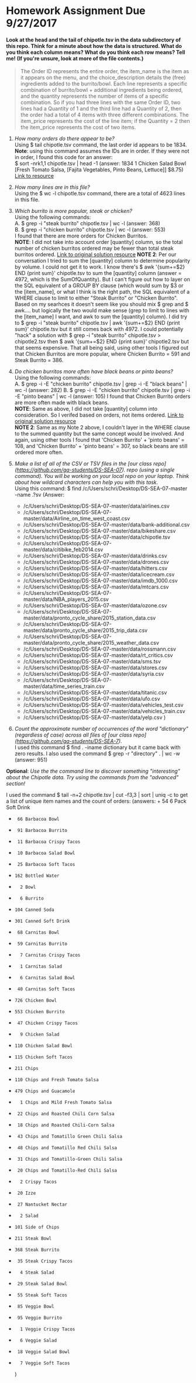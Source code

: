 # Homework Assignment Due 9/27/2017

#### Look at the head and the tail of chipotle.tsv in the data subdirectory of this repo. Think for a minute about how the data is structured. What do you think each column means? What do you think each row means? Tell me! (If you're unsure, look at more of the file contents.)  

> The Order ID represents the entire order, the item_name is the item as it appears on the menu, and the choice_description details the (free) ingredients added to the burrito/bowl. Each line represents a specific combination of burrito/bowl + additional ingredients being ordered, and the quantity represents the number of items of a specific combination. So if you had three lines with the same Order ID, two lines had a Quantity of 1 and the third line had a Quantity of 2, then the order had a total of 4 items with three different combinations. The item_price represents the cost of the line item; if the Quantity = 2 then the item_price represents the cost of two items.  


1. *How many orders do there appear to be?*  
    Using $ tail chipotle.tsv command, the last order id appears to be 1834.  
    **Note**: using this command assumes the IDs are in order. If they were not in order, I found this code for an answer:  
    $ sort -nrk1,1 chipotle.tsv | head -1 (answer: 1834    1       Chicken Salad Bowl      [Fresh Tomato Salsa, [Fajita Vegetables, Pinto Beans, Lettuce]] $8.75)
     [Link to resource](https://unix.stackexchange.com/questions/170204/find-the-max-value-of-column-1-and-print-respective-record-from-column-2-from-fi)
    
2. *How many lines are in this file?*  
    Using the $ wc -l chipotle.tsv command, there are a total of 4623 lines in this file.

3. *Which burrito is more popular, steak or chicken?*  
    Using the following commands:  
    A. $ grep -i "steak burrito" chipotle.tsv | wc -l   (answer: 368)  
    B. $ grep -i "chicken burrito" chipotle.tsv | wc -l (answer: 553)  
    I found that there are more orders for Chicken Burritos.   
    **NOTE**: I did not take into account order [quantity] column, so the total number of chicken burritos ordered may be fewer than total steak burritos ordered.
  [Link to original solution resource](https://unix.stackexchange.com/questions/291225/count-the-number-of-lines-found-by-grep)
    **NOTE 2**: Per our conversation I tried to sum the [quantity] column to determine popularity by volume. I could not get it to work.
    I know there's $ awk '{sum+=$2} END {print sum}' chipotle.tsv to sum the [quantity] column (answer = 4972, which is the
    SumOfQuantity). But I can't figure out how to layer on the SQL equivalent of a GROUP BY clause (which would sum by $3 or the
    [item_name], or what I think is the right path, the SQL equivalent of a WHERE clause to limit to either "Steak Burrito" or "Chicken
    Burrito". Based on my searhces it doesn't seem like you should mix $ grep and $ awk.... but logically the two would make sense (grep
    to limit to lines with the [item_name] I want, and awk to sum the [quantity] column). I did try to $ grep -i "steak burrito"
    chipotle.tsv |  awk '{sum+=$2} END {print sum}' chipotle.tsv but it still comes back with 4972. I could potentially "hack" a
    solution with $ grep -i "steak burrito" chipotle.tsv > chipotle2.tsv then $ awk '{sum+=$2} END {print sum}' chipotle2.tsv but that
    seems expensive. That all being said, using other tools I figured out that Chicken Burritos are more popular,  where Chicken Burrito
    = 591 and Steak Burrito = 386.
  
4. *Do chicken burritos more often have black beans or pinto beans?*  
    Using the following commands:  
    A. $ grep -i -E "chicken burrito" chipotle.tsv | grep -i -E "black beans" | wc -l (answer: 282)
    B. $ grep -i -E "chicken burrito" chipotle.tsv | grep -i -E "pinto beans" | wc -l (answer: 105)
    I found that Chicken Burrito orders are more often made with black beans.  
    **NOTE**: Same as above, I did not take [quantity] column into consideration. So I verifed based on orders, not items ordered.
    [Link to original solution resource](http://www.thegeekstuff.com/2011/10/grep-or-and-not-operators/)  
    **NOTE 2**: Same as my Note 2 above, I couldn't layer in the WHERE clause to the summed quantity but the same concept would be involved. And again, using other tools I found that 'Chicken Burrito' + 'pinto beans' = 108, and 'Chicken Burrito' + 'pinto beans' = 307, so black beans are still ordered more often.

5. *Make a list of all of the CSV or TSV files in the [our class repo] (https://github.com/ga-students/DS-SEA-07). repo (using a single command). You will be working on your local repo on your laptop. Think about how wildcard characters can help you with this task.*  
    Using this command: $ find /c/Users/schri/Desktop/DS-SEA-07-master -name <asterisk>.?sv
    (Answer: 
    + /c/Users/schri/Desktop/DS-SEA-07-master/data/airlines.csv
    + /c/Users/schri/Desktop/DS-SEA-07-master/data/Airline_on_time_west_coast.csv
    + /c/Users/schri/Desktop/DS-SEA-07-master/data/bank-additional.csv
    + /c/Users/schri/Desktop/DS-SEA-07-master/data/bikeshare.csv
    + /c/Users/schri/Desktop/DS-SEA-07-master/data/chipotle.tsv
    + /c/Users/schri/Desktop/DS-SEA-07-master/data/citibike_feb2014.csv
    + /c/Users/schri/Desktop/DS-SEA-07-master/data/drinks.csv
    + /c/Users/schri/Desktop/DS-SEA-07-master/data/drones.csv
    + /c/Users/schri/Desktop/DS-SEA-07-master/data/hitters.csv
    + /c/Users/schri/Desktop/DS-SEA-07-master/data/icecream.csv
    + /c/Users/schri/Desktop/DS-SEA-07-master/data/imdb_1000.csv
    + /c/Users/schri/Desktop/DS-SEA-07-master/data/mtcars.csv
    + /c/Users/schri/Desktop/DS-SEA-07-master/data/NBA_players_2015.csv
    + /c/Users/schri/Desktop/DS-SEA-07-master/data/ozone.csv
    + /c/Users/schri/Desktop/DS-SEA-07-master/data/pronto_cycle_share/2015_station_data.csv
    + /c/Users/schri/Desktop/DS-SEA-07-master/data/pronto_cycle_share/2015_trip_data.csv
    + /c/Users/schri/Desktop/DS-SEA-07-master/data/pronto_cycle_share/2015_weather_data.csv
    + /c/Users/schri/Desktop/DS-SEA-07-master/data/rossmann.csv
    + /c/Users/schri/Desktop/DS-SEA-07-master/data/rt_critics.csv
    + /c/Users/schri/Desktop/DS-SEA-07-master/data/sms.tsv
    + /c/Users/schri/Desktop/DS-SEA-07-master/data/stores.csv
    + /c/Users/schri/Desktop/DS-SEA-07-master/data/syria.csv
    + /c/Users/schri/Desktop/DS-SEA-07-master/data/time_series_train.csv
    + /c/Users/schri/Desktop/DS-SEA-07-master/data/titanic.csv
    + /c/Users/schri/Desktop/DS-SEA-07-master/data/ufo.csv
    + /c/Users/schri/Desktop/DS-SEA-07-master/data/vehicles_test.csv
    + /c/Users/schri/Desktop/DS-SEA-07-master/data/vehicles_train.csv
    + /c/Users/schri/Desktop/DS-SEA-07-master/data/yelp.csv
     )

6. *Count the approximate number of occurrences of the word "dictionary" (regardless of case) across all files of [our class repo] (https://github.com/ga-students/DS-SEA-7).*  
       I used this command $ find . -iname <asterisk>dictionary<asterisk> but it came back with zero results. I also used the command $ grep -r "directory" . | wc -w (answer: 951)


**Optional**: *Use the the command line to discover something "interesting" about the Chipotle data. Try using the commands from the "advanced" section!*

I used the command $ tail -n+2 chipotle.tsv | cut -f3,3 | sort | uniq -c to get a list of unique item names and the count of orders:
    (answers:
    +      54 6 Pack Soft Drink
+      66 Barbacoa Bowl
+      91 Barbacoa Burrito
+      11 Barbacoa Crispy Tacos
+      10 Barbacoa Salad Bowl
+      25 Barbacoa Soft Tacos
+     162 Bottled Water
+       2 Bowl
+       6 Burrito
+     104 Canned Soda
+     301 Canned Soft Drink
+      68 Carnitas Bowl
+      59 Carnitas Burrito
+       7 Carnitas Crispy Tacos
+       1 Carnitas Salad
+       6 Carnitas Salad Bowl
+      40 Carnitas Soft Tacos
+     726 Chicken Bowl
+     553 Chicken Burrito
+      47 Chicken Crispy Tacos
+       9 Chicken Salad
+     110 Chicken Salad Bowl
+     115 Chicken Soft Tacos
+     211 Chips
+     110 Chips and Fresh Tomato Salsa
+     479 Chips and Guacamole
+       1 Chips and Mild Fresh Tomato Salsa
+      22 Chips and Roasted Chili Corn Salsa
+      18 Chips and Roasted Chili-Corn Salsa
+      43 Chips and Tomatillo Green Chili Salsa
+      48 Chips and Tomatillo Red Chili Salsa
+      31 Chips and Tomatillo-Green Chili Salsa
+      20 Chips and Tomatillo-Red Chili Salsa
+       2 Crispy Tacos
+      20 Izze
+      27 Nantucket Nectar
+       2 Salad
+     101 Side of Chips
+     211 Steak Bowl
+     368 Steak Burrito
+      35 Steak Crispy Tacos
+       4 Steak Salad
+      29 Steak Salad Bowl
+      55 Steak Soft Tacos
+      85 Veggie Bowl
+      95 Veggie Burrito
+       1 Veggie Crispy Tacos
+       6 Veggie Salad
+      18 Veggie Salad Bowl
+       7 Veggie Soft Tacos

    )

